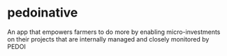 # pedoinative
An app that empowers farmers to do more by enabling micro-investments on their projects that are internally managed and closely monitored by PEDOI
